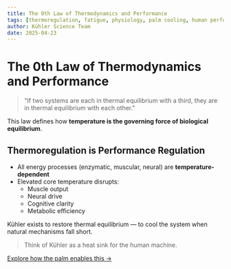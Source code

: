 ```yaml
---
title: The 0th Law of Thermodynamics and Performance
tags: [thermoregulation, fatigue, physiology, palm cooling, human performance]
author: Kühler Science Team
date: 2025-04-23
---
```


# The 0th Law of Thermodynamics and Performance

> "If two systems are each in thermal equilibrium with a third, they are in thermal equilibrium with each other."

This law defines how **temperature is the governing force of biological equilibrium**.

## Thermoregulation is Performance Regulation

- All energy processes (enzymatic, muscular, neural) are **temperature-dependent**
- Elevated core temperature disrupts:
  - Muscle output
  - Neural drive
  - Cognitive clarity
  - Metabolic efficiency

Kühler exists to restore thermal equilibrium — to cool the system when natural mechanisms fall short.

> Think of Kühler as a heat sink for the human machine.

[Explore how the palm enables this →](./why-palm-cooling.md)
